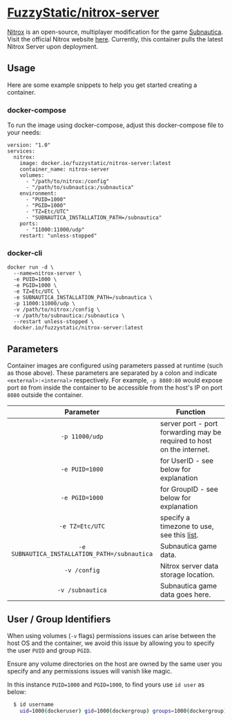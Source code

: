 # [FuzzyStatic/nitrox-server](https://github.com/FuzzyStatic/nitrox-server)

[Nitrox](https://github.com/SubnauticaNitrox/Nitrox) is an open-source, multiplayer modification for the game [Subnautica](https://unknownworlds.com/subnautica/). Visit the official Nitrox website [here](https://nitrox.rux.gg/download). Currently, this container pulls the latest Nitrox Server upon deployment.

## Usage

Here are some example snippets to help you get started creating a container.

### docker-compose

To run the image using docker-compose, adjust this docker-compose file to your needs:

```docker
version: "1.0"
services:
  nitrox:
    image: docker.io/fuzzystatic/nitrox-server:latest
    container_name: nitrox-server
    volumes:
      - "/path/to/nitrox:/config"
      - "/path/to/subnautica:/subnautica"
    environment:
      - "PUID=1000"
      - "PGID=1000"
      - "TZ=Etc/UTC"
      - "SUBNAUTICA_INSTALLATION_PATH=/subnautica"
    ports:
      - "11000:11000/udp"
    restart: "unless-stopped"
```

### docker-cli

```shell
docker run -d \
  --name=nitrox-server \
  -e PUID=1000 \
  -e PGID=1000 \
  -e TZ=Etc/UTC \
  -e SUBNAUTICA_INSTALLATION_PATH=/subnautica \
  -p 11000:11000/udp \
  -v /path/to/nitrox:/config \
  -v /path/to/subnautica:/subnautica \
  --restart unless-stopped \
  docker.io/fuzzystatic/nitrox-server:latest
```

## Parameters

Container images are configured using parameters passed at runtime (such as those above). These parameters are separated by a colon and indicate `<external>:<internal>` respectively. For example, `-p 8080:80` would expose port `80` from inside the container to be accessible from the host's IP on port `8080` outside the container.

| Parameter | Function |
| :----: | --- |
| `-p 11000/udp` | server port - port forwarding may be required to host on the internet. |
| `-e PUID=1000` | for UserID - see below for explanation |
| `-e PGID=1000` | for GroupID - see below for explanation |
| `-e TZ=Etc/UTC` | specify a timezone to use, see this [list](https://en.wikipedia.org/wiki/List_of_tz_database_time_zones#List). |
| `-e SUBNAUTICA_INSTALLATION_PATH=/subnautica` | Subnautica game data. |
| `-v /config` | Nitrox server data storage location. |
| `-v /subnautica` | Subnautica game data goes here. |

## User / Group Identifiers

When using volumes (`-v` flags) permissions issues can arise between the host OS and the container, we avoid this issue by allowing you to specify the user `PUID` and group `PGID`.

Ensure any volume directories on the host are owned by the same user you specify and any permissions issues will vanish like magic.

In this instance `PUID=1000` and `PGID=1000`, to find yours use `id user` as below:

```bash
  $ id username
    uid=1000(dockeruser) gid=1000(dockergroup) groups=1000(dockergroup)
```
